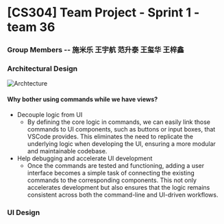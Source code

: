 # [CS304] Team Project - Sprint 1 - team 36

### Group Members -- 施米乐 王宇航 范升泰 王玺华 王梓鑫

### Architectural Design

![Archtecture](./images/arch)

#### Why bother using commands while we have views?

- Decouple logic from UI
  - By defining the core logic in commands, we can easily link those commands to UI components, such as buttons or input boxes, that VSCode provides. This eliminates the need to replicate the underlying logic when developing the UI, ensuring a more modular and maintainable codebase.
- Help debugging and accelerate UI development
  - Once the commands are tested and functioning, adding a user interface becomes a simple task of connecting the existing commands to the corresponding components. This not only accelerates development but also ensures that the logic remains consistent across both the command-line and UI-driven workflows.

### UI Design

### 